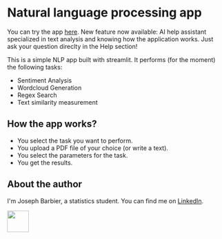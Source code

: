 # Natural language processing app

You can try the app
[here](https://josephbarbierdarnal-nlpstreamlit-streamlit-app-5f719o.streamlit.app).
New feature now available: AI help assistant specialized in text analysis and knowing how the application works. Just ask your question direclty in the Help section!

This is a simple NLP app built with streamlit. It performs (for the moment) the following tasks:

- Sentiment Analysis
- Wordcloud Generation 
- Regex Search
- Text similarity measurement

## How the app works?

- You select the task you want to perform.
- You upload a PDF file of your choice (or write a text).
- You select the parameters for the task.
- You get the results.

## About the author

I'm Joseph Barbier, a statistics student. You can find me on [LinkedIn](https://www.linkedin.com/in/joseph-barbier-darnal-4ab531224/).

<img src="https://static.wixstatic.com/media/ba568f_87caccf58b97420894d108f77dbed48f~mv2.jpg/v1/crop/x_68,y_58,w_1132,h_1156/fill/w_252,h_262,al_c,q_80,usm_0.66_1.00_0.01,enc_auto/WhatsApp%20Image%202022-09-11%20at%2000_24_edited.jpg"  width="50" height="50">